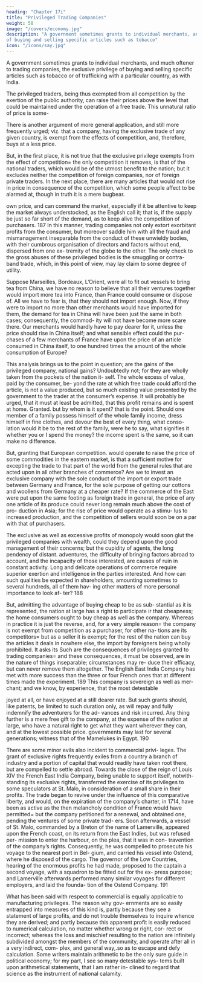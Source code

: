 ```yaml
---
heading: "Chapter 17i"
title: "Privileged Trading Companies"
weight: 58
image: "/covers/economy.jpg"
description: "A government sometimes grants to individual merchants, and much oftener to trading companies, the exclusive privilege
of buying and selling specific articles such as tobacco"
icon: "/icons/say.jpg"
---
```



A government sometimes grants to individual merchants, and much oftener to trading companies, the exclusive privilege of buying and selling specific articles such as tobacco  or of trafficking with a particular country, as with India. 

The privileged traders, being thus exempted from all competition by the exertion of the public authority, can raise their prices above the level that could be maintained under the operation of a free trade. This unnatural ratio of price is some-

There is another argument of more general application, and still more frequently urged; viz. that a company, having the exclusive trade of any given country, is exempt from the effects of competition, and, therefore, buys at a less price. 

But, in the first place, it is not true that the exclusive privilege exempts from the effect of competition= the only competition it removes, is that of the national traders, which would be of the utmost benefit to the nation; but it excludes neither the competition of foreign companies, nor of foreign private traders. In the next place, there are many articles that would not rise in price in consequence of the competition, which some people affect to be alarmed at, though in truth it is a mere bugbear.

own price, and can command the market, especially if it be attentive to keep the market always understocked, as the English call it; that is, if the supply be just so far short of the
demand, as to keep alive the competition of purchasers. 187
In this manner, trading companies not only extort exorbitant
profits from the consumer, but moreover saddle him with all
the fraud and mismanagement inseparable from the conduct
of these unwieldy bodies, with their cumbrous organisation
of directors and factors without end, dispersed from one ex-
tremity of the globe to the other. The only check to the gross
abuses of these privileged bodies is the smuggling or contra-
band trade, which, in this point of view, may lay claim to
some degree of utility.

Suppose Marseilles, Bordeaux, L’Orient, were all to fit out
vessels to bring tea from China, we have no reason to believe
that all their ventures together would import more tea into
France, than France could consume or dispose of. All we have
to fear is, that they should not import enough. Now, if they
were to import no more than other merchants would have
imported for them, the demand for tea in China will have
been just the same in both cases; consequently, the commod-
ity will not have become more scare there. Our merchants
would hardly have to pay dearer for it, unless the price should
rise in China itself; and what sensible effect could the pur-
chases of a few merchants of France have upon the price of
an article consumed in China itself, to one hundred times the
amount of the whole consumption of Europe?

This analysis brings us to the point in question; are the gains
of the privileged company, national gains? Undoubtedly not;
for they are wholly taken from the pockets of the nation it-
self. The whole excess of value, paid by the consumer, be-
yond the rate at which free trade could afford the article, is
not a value produced, but so much existing value presented
by the government to the trader at the consumer’s expense. It
will probably be urged, that it must at least be admitted, that
this profit remains and is spent at home. Granted. but by whom
is it spent? that is the point. Should one member of a family
possess himself of the whole family income, dress himself in
fine clothes, and devour the best of every thing, what conso-
lation would it be to the rest of the family, were he to say,
what signifies it whether you or I spend the money? the income spent is the same, so it can make no difference.

But, granting that European competition. would operate to
raise the price of some commodities in the eastern market, is
that a sufficient motive for excepting the trade to that part of
the world from the general rules that are acted upon in all
other branches of commerce? Are we to invest an exclusive
company with the sole conduct of the import or export trade
between Germany and France, for the sole purpose of getting
our cottons and woollens from Germany at a cheaper rate? If
the commerce of the East were put upon the same footing as
foreign trade in general, the price of any one article of its
produce could never long remain much above the cost of pro-
duction in Asia; for the rise of price would operate as a stimu-
lus to increased production, and the competition of sellers
would soon be on a par with that of purchasers.

The exclusive as well as excessive profits of monopoly would
soon glut the privileged companies with wealth, could they
depend upon the good management of their concerns; but the
cupidity of agents, the long pendency of distant. adventures,
the difficulty of bringing factors abroad to account, and the
incapacity of those interested, are causes of ruin in constant
activity. Long and delicate operations of commerce require
superior exertion and intelligence in the parties interested.
And how can such qualities be expected in shareholders,
amounting sometimes to several hundreds, all of them hav-
ing other matters of more personal importance to look af-
ter? 188

But, admitting the advantage of buying cheap to be as sub-
stantial as it is represented, the nation at large has a right to
participate ir that cheapness; the home consumers ought to
buy cheap as well as the company. Whereas in practice it is
just the reverse, and, for a very simple reason= the company
is not exempt from competition as a purchaser, for other na-
tions are its competitors= but as a seller it is exempt; for the
rest of the nation can buy the articles it deals in nowhere else,
the import by foreigners being wholly prohibited. It asks its
Such are the consequences of privileges granted to trading
companies= and these consequences, it must be observed, are
in the nature of things inseparable; circumstances may re-
duce their efficacy, but can never remove them altogether.
The English East India Company has met with more success
than the three or four French ones that at different times made
the experiment. 189 This company is sovereign as well as mer-
chant; and we know, by experience, that the most detestable


joyed at all, or have enjoyed at a still dearer rate. But such
grants should, like patents, be limited to such duration only,
as will repay and fully indemnify the adventurers for the ad-
vances and risk incurred. Any thing further is a mere free gift
to the company, at the expense of the nation at large, who
have a natural right to get what they want wherever they can,
and at the lowest possible price.
governments may last for several generations; witness that of
the Mamelukes in Egypt. 190


There are some minor evils also incident to commercial privi-
leges. The grant of exclusive rights frequently exiles from a
country a branch of industry and a portion of capital that would
readily have taken root there, but are compelled to settle
abroad. Towards the close of the reign of Louis XIV the French
East India Company, being unable to support itself, notwith-
standing its exclusive rights, transferred the exercise of its
privileges to some speculators at St. Malo, in consideration
of a small share in their profits. The trade began to revive
under the influence of this comparative liberty, and would,
on the expiration of the company’s charter, in 1714, have been
as active as the then melancholy condition of France would
have permitted= but the company petitioned for a renewal,
and obtained one, pending the ventures of some private trad-
ers. Soon afterwards, a vessel of St. Malo, commanded by a
Breton of the name of Lamerville, appeared upon the French
coast, on its return from the East Indies, but was refused per-
mission to enter the harbour, on the plea, that it was in con-
travention of the company’s rights. Consequently, he was
compelled to prosecute his voyage to the nearest port in Bel-
gium, and carried his vessel into Ostend, where he disposed
of the cargo. The governor of the Low Countries, hearing of
the enormous profits he had made, proposed to the captain a
second voyage, with a squadron to be fitted out for the ex-
press purpose; and Lamerville afterwards performed many
similar voyages for different employers, and laid the founda-
tion of the Ostend Company. 191


What has been said with respect to commercial is equally
applicable to manufacturing privileges. The reason why gov-
ernments are so easily entrapped into measures of this kind
is, partly because they see a statement of large profits, and do
not trouble themselves to inquire whence they are derived;
and partly because this apparent profit is easily reduced to
numerical calculation, no matter whether wrong or right, cor-
rect or incorrect; whereas the loss and mischief resulting to
the nation are infinitely subdivided amongst the members of
the community, and operate after all in a very indirect, com-
plex, and general way,.so as to escape and defy calculation.
Some writers maintain arithmetic to be the only sure guide in
political economy; for my part, I see so many detestable sys-
tems built upon arithmetical statements, that I am rather in-
clined to regard that science as the instrument of national
calamity.


